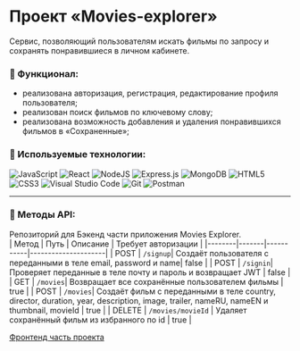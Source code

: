 # Проект «Movies-explorer»

Сервис, позволяющий пользователям искать фильмы по запросу и сохранять понравившиеся в личном кабинете.

### 🔧 Функционал:
-  реализована авторизация, регистрация, редактирование профиля пользователя;
-  реализован поиск фильмов по ключевому слову;
-  реализована возможность добавления и удаления понравившихся фильмов в «Сохраненные»;

### 🔧 Используемые технологии:

<img alt="JavaScript" src="https://img.shields.io/badge/javascript-%23323330.svg?&style=for-the-badge&logo=javascript&logoColor=%23F7DF1E"/> <img alt="React" src="https://img.shields.io/badge/react-%2320232a.svg?&style=for-the-badge&logo=react&logoColor=%2361DAFB"/> <img alt="NodeJS" src="https://img.shields.io/badge/node.js-%2343853D.svg?&style=for-the-badge&logo=node.js&logoColor=white"/> <img alt="Express.js" src="https://img.shields.io/badge/express.js-%23404d59.svg?&style=for-the-badge"/> <img alt="MongoDB" src ="https://img.shields.io/badge/MongoDB-%234ea94b.svg?&style=for-the-badge&logo=mongodb&logoColor=white"/> <img alt="HTML5" src="https://img.shields.io/badge/html5-%23E34F26.svg?&style=for-the-badge&logo=html5&logoColor=white"/> <img alt="CSS3" src="https://img.shields.io/badge/css3-%231572B6.svg?&style=for-the-badge&logo=css3&logoColor=white"/>
<img alt="Visual Studio Code" src="https://img.shields.io/badge/VisualStudioCode-0078d7.svg?&style=for-the-badge&logo=visual-studio-code&logoColor=white"/> <img alt="Git" src="https://img.shields.io/badge/git-%23F05033.svg?&style=for-the-badge&logo=git&logoColor=white"/> <img alt="Postman" src="https://img.shields.io/badge/Postman-FF6C37?style=for-the-badge&logo=postman&logoColor=red" /> 
____

### 🔧 Методы API:
Репозиторий для  Бэкенд части приложения Movies Explorer. </br>
| Метод  | Путь  | Описание | Требует авторизации |
|--------|-------|-----------|---------------------|
|  POST  | `/signup`| Cоздаёт пользователя с переданными в теле email, password и name|  false |
|  POST  | `/signin`| Проверяет переданные в теле почту и пароль и возвращает JWT     |  false |
|   GET  | `/movies`| Возвращает все сохранённые пользователем фильмы                 |  true  |
|  POST  | `/movies`| Создаёт фильм с переданными в теле country, director, duration, year, description, image, trailer, nameRU, nameEN и thumbnail, movieId  | true |
| DELETE | `/movies/movieId` | Удаляет сохранённый фильм из избранного по id  | true |

[Фронтенд часть проекта](https://github.com/Anel1da/movies-explorer-frontend/)
